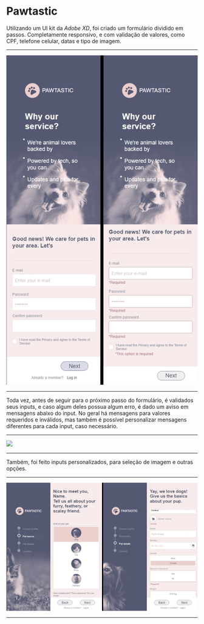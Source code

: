 <h1>Pawtastic</h1>
<p>Utilizando um UI kit da <em>Adobe XD</em>, foi criado um formulário dividido em passos. Completamente responsivo, e com validação de valores, como CPF, telefone celular, datas e tipo de imagem.</p>
<hr/>
<img src="/readme/sign-mobile.jpg" />

<hr/>

<p>Toda vez, antes de seguir para o próximo passo do formulário, é validados seus inputs, e caso algum deles possua algum erro, é dado um aviso em mensagens abaixo do input. No geral há mensagens para valores requeridos e inválidos, mas também é possível personalizar mensagens diferentes para cada input, caso necessário.</p>
<hr/>
<img src="/readme/sign-desktop.jpg" />

<hr/>

<p>Também, foi feito inputs personalizados, para seleção de imagem e outras opções.</p>
<hr/>
<img src="/readme/sign-ipad.jpg" />

<hr/>
